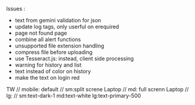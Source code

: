 Issues : 

- text from gemini validation for json
- update log tags, only userful on erequired
- page not found page 
- combine all alert functions
- unsupported file extension handling 
- compress file before uploading 
- use Tesseract.js: instead, client side processing
- warning for history and list 
- text instead of color on history 
- make the text on login red 

TW
// mobile: default
// sm:split screne Laptop
// md: full screnn Laptop
// lg:
// sm:text-dark-1 md:text-white lg:text-primary-500 